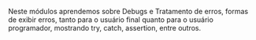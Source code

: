 Neste módulos aprendemos sobre Debugs e Tratamento de erros, formas de exibir erros, tanto para o usuário
final quanto para o usuário programador, mostrando try, catch, assertion, entre outros.